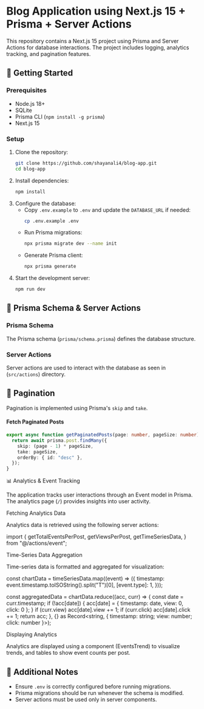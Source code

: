 # Blog Application using Next.js 15 + Prisma + Server Actions

This repository contains a Next.js 15 project using Prisma and Server Actions for database interactions. The project includes logging, analytics tracking, and pagination features.

## 🚀 Getting Started

### Prerequisites

- Node.js 18+
- SQLite
- Prisma CLI (`npm install -g prisma`)
- Next.js 15

### Setup

1. Clone the repository:
   ```sh
   git clone https://github.com/shayanali4/blog-app.git
   cd blog-app
   ```
2. Install dependencies:
   ```sh
   npm install
   ```
3. Configure the database:
   - Copy `.env.example` to `.env` and update the `DATABASE_URL` if needed:
     ```sh
     cp .env.example .env
     ```
   - Run Prisma migrations:
     ```sh
     npx prisma migrate dev --name init
     ```
   - Generate Prisma client:
     ```sh
     npx prisma generate
     ```
4. Start the development server:
   ```sh
   npm run dev
   ```

## 📄 Prisma Schema & Server Actions

### Prisma Schema

The Prisma schema (`prisma/schema.prisma`) defines the database structure.

### Server Actions

Server actions are used to interact with the database as seen in (`src/actions`) directory.

## 📌 Pagination

Pagination is implemented using Prisma's `skip` and `take`.

#### Fetch Paginated Posts

```typescript
export async function getPaginatedPosts(page: number, pageSize: number) {
  return await prisma.post.findMany({
    skip: (page - 1) * pageSize,
    take: pageSize,
    orderBy: { id: "desc" },
  });
}
```

📊 Analytics & Event Tracking

The application tracks user interactions through an Event model in Prisma. The analytics page (`/`) provides insights into user activity.

Fetching Analytics Data

Analytics data is retrieved using the following server actions:

import {
getTotalEventsPerPost,
getViewsPerPost,
getTimeSeriesData,
} from "@/actions/event";

Time-Series Data Aggregation

Time-series data is formatted and aggregated for visualization:

const chartData = timeSeriesData.map((event) => ({
timestamp: event.timestamp.toISOString().split("T")[0],
[event.type]: 1,
}));

const aggregatedData = chartData.reduce((acc, curr) => {
const date = curr.timestamp;
if (!acc[date]) {
acc[date] = { timestamp: date, view: 0, click: 0 };
}
if (curr.view) acc[date].view += 1;
if (curr.click) acc[date].click += 1;
return acc;
}, {} as Record<string, { timestamp: string; view: number; click: number }>);

Displaying Analytics

Analytics are displayed using a component (EventsTrend) to visualize trends, and tables to show event counts per post.

## 🔹 Additional Notes

- Ensure `.env` is correctly configured before running migrations.
- Prisma migrations should be run whenever the schema is modified.
- Server actions must be used only in server components.
